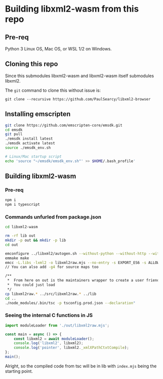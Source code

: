 # Building libxml2-wasm from this repo

## Pre-req
Python 3
Linux OS, Mac OS, or WSL 1/2 on Windows. 

## Cloning this repo
Since this submodules libxml2-wasm and libxml2-wasm itself submodules libxml2.

The `git` command to clone this without issue is:

`git clone --recursive https://github.com/PaulSearcy/libxml2-browser`

## Installing emscripten
```sh
git clone https://github.com/emscripten-core/emsdk.git
cd emsdk
git pull
./emsdk install latest
./emsdk activate latest
source ./emsdk_env.sh

# Linux/Mac startup script
echo 'source "~/emsdk/emsdk_env.sh"' >> $HOME/.bash_profile'
```
## Building libxml2-wasm

### Pre-req
```sh
npm i 
npm i typescript
```

### Commands unfurled from package.json
```sh
cd libxml2-wasm

rm -rf lib out
mkdir -p out && mkdir -p lib
cd out

emconfigure ../libxml2/autogen.sh --without-python --without-http --without-sax1 --without-modules --without-html --without-threads --without-zlib --without-lzma --disable-shared --enable-static
emmake make
emcc -L.libs -lxml2 -o libxml2raw.mjs --no-entry -s EXPORT_ES6 -s ALLOW_MEMORY_GROWTH -s ALLOW_TABLE_GROWTH -s EXPORTED_RUNTIME_METHODS=@../binding/exported-runtime-functions.txt -s EXPORTED_FUNCTIONS=@../binding/exported-functions.txt -s SINGLE_FILE
// You can also add -g4 for source maps too 

/**
 *  From here on out is the maintainers wrapper to create a user friendly interface. 
 *  You could just load 
 */
cp libxml2raw.* ../src/libxml2raw.* ../lib
cd ..
./node_modules/.bin/tsc -p tsconfig.prod.json --declaration"
```

### Seeing the internal C functions in JS
```js
import moduleLoader from './out/libxml2raw.mjs';

const main = async () => {
    const libxml2 = await moduleLoader();
    console.log('libxml2', libxml2);
    console.log('pointer', libxml2._xmlXPathCtxtCompile);
};
main();
```


Alright, so the compiled code from tsc will be in lib with `index.mjs` being the starting point.